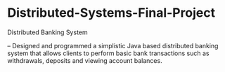 # Distributed-Systems-Final-Project

Distributed Banking System 

– Designed and programmed a simplistic Java based distributed banking system that allows clients to perform basic bank transactions such as withdrawals, deposits and viewing account balances.
